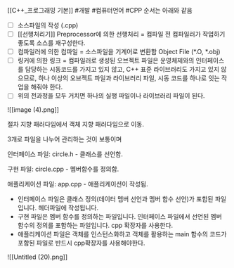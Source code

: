 [[C++_프로그래밍 기본]]
#개발 #컴퓨터언어 #CPP
순서는 아래와 같음
- [ ] 소스파일의 작성 (.cpp)
- [ ] [[선행처리기]] Preprocessor에 의한 선행처리 = 컴파일 전 컴파일러가 작업하기 좋도록 소스를 재구성한다.
- [ ] 컴파일러에 의한 컴파일 = 소스파일을 기계어로 변환함 Object File (*.O, *.obj)
- [ ] 링커에 의한 링크 = 컴파일러로 생성된 오브젝트 파일은 운영체제와의 인터페이스를 담당하는 시동코드를 가지고 있지 않고, C++ 표준 라이브러리도 가지고 있지 않으므로, 하나 이상의 오브젝트 파일과 라이브러리 파일, 시동 코드를 하나로 잇는 작업을 해줘야 한다.
- [ ] 위의 전과정을 모두 거치면 하나의 실행 파일이나 라이브러리 파일이 된다.

![[image (4).png]]

절차 지향 패러다임에서 객체 지향 패러다임으로 이동.

3개로 파일을 나누어 관리하는 것이 보통이며

인터페이스 파일: circle.h - 클래스를 선언함.

구현 파일: circle.cpp - 멤버함수를 정의함.

애플리케이션 파일: app.cpp - 애플리케이션이 작성됨.

-   인터페이스 파일은 클래스 정의(데이터 멤버 선언과 멤버 함수 선언)가 포함된 파일입니다. 헤더파일에 작성됩니다.
-   구현 파일은 멤버 함수를 정의하는 파일입니다. 인터페이스 파일에서 선언된 멤버 함수의 정의를 포함하는 파일입니다. cpp 확장자를 사용한다.
-   애플리케이션 파일은 객체를 인스턴스화하고 객체를 활용하는 main 함수의 코드가 포함된 파일로 반드시 cpp확장자를 사용해야한다.

![[Untitled (20).png]]

